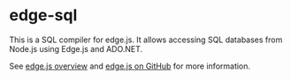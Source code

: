 edge-sql
=======

This is a SQL compiler for edge.js. It allows accessing SQL databases from Node.js using Edge.js and ADO.NET. 

See [edge.js overview](http://tjanczuk.github.com/edge) and [edge.js on GitHub](https://github.com/tjanczuk/egde) for more information. 
